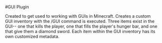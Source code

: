 #GUI Plugin

Created to get used to working with GUIs in Minecraft. Creates a custom GUI inventory with the /GUI command is executed. Three items exist in the GUI-- one that kills the player, one that fills the player's hunger bar, and one that give them a diamond sword. Each item within the GUI inventory has its own customized metadata.
